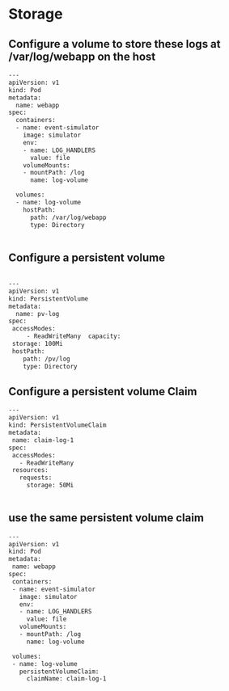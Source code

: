 # Storage

## Configure a volume to store these logs at /var/log/webapp on the host 

```bash
---
apiVersion: v1
kind: Pod
metadata:
  name: webapp
spec:
  containers:
  - name: event-simulator
    image: simulator
    env:
    - name: LOG_HANDLERS
      value: file
    volumeMounts:
    - mountPath: /log
      name: log-volume

  volumes:
  - name: log-volume
    hostPath:
      path: /var/log/webapp
      type: Directory
      
 ```
 
 ## Configure a persistent volume
 
 ```bash
      
---
apiVersion: v1
kind: PersistentVolume
metadata:
   name: pv-log
spec:
  accessModes:
      - ReadWriteMany  capacity:
  storage: 100Mi  
  hostPath:
     path: /pv/log
     type: Directory


 ```
 
 ## Configure a persistent volume Claim
 
 ```bash
---
apiVersion: v1
kind: PersistentVolumeClaim
metadata:
  name: claim-log-1
spec:
  accessModes:
    - ReadWriteMany
  resources:
    requests:
      storage: 50Mi
      

 ```
 
 ## use the same persistent volume claim
 
 ```bash
---
apiVersion: v1
kind: Pod
metadata:
  name: webapp
spec:
  containers:
  - name: event-simulator
    image: simulator
    env:
    - name: LOG_HANDLERS
      value: file
    volumeMounts:
    - mountPath: /log
      name: log-volume

  volumes:
  - name: log-volume
    persistentVolumeClaim:
      claimName: claim-log-1
      
 ```
 
